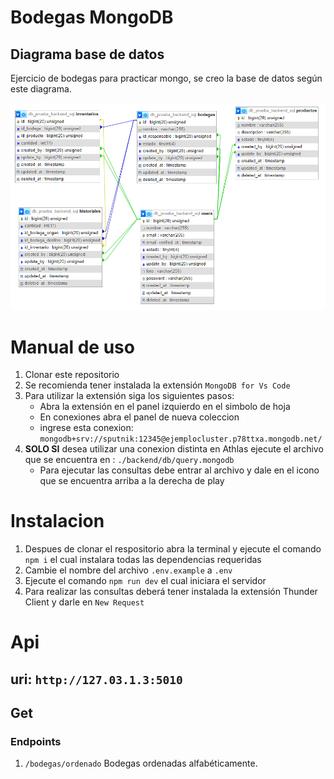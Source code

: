 # Bodegas MongoDB
## Diagrama base de datos
Ejercicio de bodegas para practicar mongo, se creo la base de datos según este diagrama.

<img src="./backend/assets/database.png">

# Manual de uso
1. Clonar este repositorio
2. Se recomienda tener instalada la extensión `MongoDB for Vs Code`
3. Para utilizar la extensión siga los siguientes pasos:
    - Abra la extensión en el panel izquierdo en el simbolo de hoja
    - En conexiones abra el panel de nueva coleccion
    - ingrese esta conexion: `mongodb+srv://sputnik:12345@ejemplocluster.p78ttxa.mongodb.net/`
4. **SOLO SI** desea utilizar una conexion distinta en Athlas ejecute el archivo que se encuentra en : `./backend/db/query.mongodb`
    - Para ejecutar las consultas debe entrar al archivo y dale en el icono que se encuentra arriba a la derecha de play
# Instalacion
1. Despues de clonar el respositorio abra la terminal y ejecute el comando `npm i` el cual instalara todas las dependencias requeridas
2. Cambie el nombre del archivo `.env.example` a `.env`
3. Ejecute el comando `npm run dev` el cual iniciara el servidor
4. Para realizar las consultas deberá tener instalada la extensión Thunder Client y darle en `New Request`
# Api
## **uri**: `http://127.03.1.3:5010`
## Get
### Endpoints
1. `/bodegas/ordenado` Bodegas ordenadas alfabéticamente.